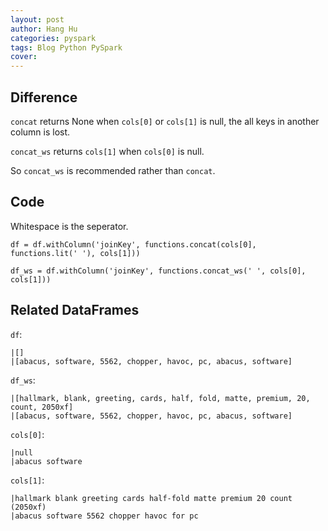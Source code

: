 ```yaml
---
layout: post
author: Hang Hu
categories: pyspark
tags: Blog Python PySpark 
cover: 
---
```

## Difference

`concat` returns None when `cols[0]` or `cols[1]` is null, the all keys in another column is lost.

`concat_ws` returns `cols[1]` when `cols[0]` is null. 

So `concat_ws` is recommended rather than `concat`.

## Code

Whitespace is the seperator.

```
df = df.withColumn('joinKey', functions.concat(cols[0], functions.lit(' '), cols[1]))
```



```
df_ws = df.withColumn('joinKey', functions.concat_ws(' ', cols[0], cols[1]))
```



## Related DataFrames


`df`:


```
|[]                                                                            
|[abacus, software, 5562, chopper, havoc, pc, abacus, software]   
```


`df_ws`:


```
|[hallmark, blank, greeting, cards, half, fold, matte, premium, 20, count, 2050xf]                                                                            
|[abacus, software, 5562, chopper, havoc, pc, abacus, software]   
```


`cols[0]`:


```
|null                         
|abacus software 
```


`cols[1]`:


```
|hallmark blank greeting cards half-fold matte premium 20 count (2050xf)
|abacus software 5562 chopper havoc for pc  
```
